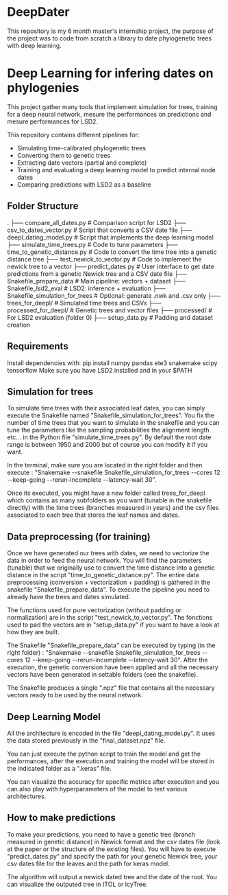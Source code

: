 # DeepDater
This repository is my 6 month master's internship project, the purpose of the project was to code from scratch a library to date phylogenetic trees with deep learning.

# Deep Learning for infering dates on phylogenies
This project gather many tools that implement simulation for trees, training for a deep neural network, mesure the performances on predictions and mesure performances for LSD2.

This repository contains different pipelines for:
- Simulating time-calibrated phylogenetic trees
- Converting them to genetic trees
- Extracting date vectors (partial and complete)
- Training and evaluating a deep learning model to predict internal node dates
- Comparing predictions with LSD2 as a baseline

## Folder Structure
.
├── compare_all_dates.py	# Comparison script for LSD2
├── csv_to_dates_vector.py	# Script that converts a CSV date file
├── deepl_dating_model.py	# Script that implements the deep learning model
├── simulate_time_trees.py	# Code to tune parameters
├── time_to_genetic_distance.py	# Code to convert the time tree into a genetic distance tree
├── test_newick_to_vector.py	# Code to implement the newick tree to a vector
├── predict_dates.py	# User interface to get date predictions from a genetic Newick tree and a CSV date file
├── Snakefile_prepare_data         # Main pipeline: vectors + dataset
├── Snakefile_lsd2_eval        # LSD2: inference + evaluation
├── Snakefile_simulation_for_trees   # Optional: generate .nwk and .csv only
├── trees_for_deepl/           # Simulated time trees and CSVs
├── processed_for_deepl/       # Genetic trees and vector files
├── processed/                 # For LSD2 evaluation (folder 0)
├── setup_data.py              # Padding and dataset creation


## Requirements

Install dependencies with:
pip install numpy pandas ete3 snakemake scipy tensorflow
Make sure you have LSD2 installed and in your $PATH


## Simulation for trees

To simulate time trees with their associated leaf dates, you can simply execute the Snakefile named "Snakefile_simulation_for_trees". You fix the number of time trees that you want to simulate in the snakefile and you can tune the parameters like the sampling probabilities the alignment length etc... in the Python file "simulate_time_trees.py". By default the root date range is between 1950 and 2000 but of course you can modify it if you want.

In the terminal, make sure you are located in the right folder and then execute : "Snakemake --snakefile Snakefile_simulation_for_trees --cores 12 --keep-going --rerun-incomplete --latency-wait 30".

Once its executed, you might have a new folder called trees_for_deepl which contains as many subfolders as you want (tunable in the snakefile directly) with the time trees (branches measured in years) and the csv files associated to each tree that stores the leaf names and dates.

## Data preprocessing (for training)

Once we have generated our trees with dates, we need to vectorize the data in order to feed the neural network. You will find the parameters (tunable) that we originally use to convert the time distance into a genetic distance in the script "time_to_genetic_distance.py". The entire data preprocessing (conversion + vectorization + padding) is gathered in the snakefile "Snakefile_prepare_data". To execute the pipeline you need to already have the trees and dates simulated.

The functions used for pure vectorization (without padding or normalization) are in the script "test_newick_to_vector.py". The fonctions used to pad the vectors are in "setup_data.py" if you want to have a look at how they are built.

The Snakefile "Snakefile_prepare_data" can be executed by typing (in the right folder) : "Snakemake --snakefile Snakefile_simulation_for_trees --cores 12 --keep-going --rerun-incomplete --latency-wait 30".
After the execution, the genetic conversion have been applied and all the necessary vectors have been generated in settable folders (see the snakefile).

The Snakefile produces a single ".npz" file that contains all the necessary vectors ready to be used by the neural network.

## Deep Learning Model

All the architecture is encoded in the file "deepl_dating_model.py". It uses the data stored previously in the "final_dataset.npz" file.

You can just execute the python script to train the model and get the performances, after the execution and training the model will be stored in the indicated folder as a ".keras" file.

You can visualize the accuracy for specific metrics after execution and you can also play with hyperparameters of the model to test various architectures.

## How to make predictions

To make your predictions, you need to have a genetic tree (branch measured in genetic distance) in Newick format and the csv dates file (look at the paper or the structure of the existing files). You will have to execute "predict_dates.py" and specify the path for your genetic Newick tree, your csv dates file for the leaves and the path for keras model.

The algorithm will output a newick dated tree and the date of the root. You can visualize the outputed tree in  ITOL or IcyTree.
